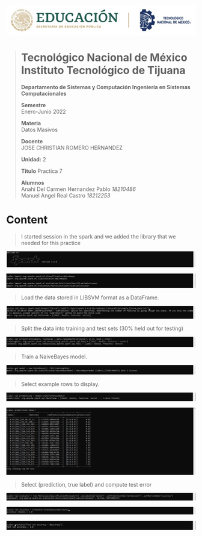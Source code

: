 <p align="center">
  <img src="/Images/Title.png" />
</p>

> # Tecnológico Nacional de México Instituto Tecnológico de Tijuana
>
> **Departamento de Sistemas y Computación Ingeniería en Sistemas Computacionales**
>
> **Semestre**<br>
> Enero-Junio 2022
>
> **Materia**<br>
> Datos Masivos
>
> **Docente**<br>
> JOSE CHRISTIAN ROMERO HERNANDEZ
>
> **Unidad:** 2
>
> **Titulo**
> Practica 7
>
> **Alumnos**<br>
> Anahi Del Carmen Hernandez Pablo *18210486* <br>
> Manuel Angel Real Castro  *18212253*

# Content
>I started session in the spark and we added the library that we needed for this practice<br> 

<p align="center">
  <img src="/Images/Practice7/img1.jpg" />
</p>
<p align="center">
  <img src="/Images/Practice7/img2.jpg" />
</p>

>Load the data stored in LIBSVM format as a DataFrame.<br>
<p align="center">
  <img src="/Images/Practice7/img3.jpg" />
</p>

>Split the data into training and test sets (30% held out for testing)<br>

<p align="center">
  <img src="/Images/Practice7/img4.jpg" />
</p>

>Train a NaiveBayes model.<br>
<p align="center">
  <img src="/Images/Practice7/img5.jpg" />
</p>

>Select example rows to display.<br>
<p align="center">
  <img src="/Images/Practice7/img6.jpg" />
</p>

<p align="center">
  <img src="/Images/Practice7/img7.jpg" />
</p>

>Select (prediction, true label) and compute test error<br>
<p align="center">
  <img src="/Images/Practice7/img8.jpg" />
</p>
<p align="center">
  <img src="/Images/Practice7/img9.jpg" />
</p>
<p align="center">
  <img src="/Images/Practice7/img10.jpg" />
</p>
